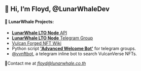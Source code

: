 ## 👋 Hi, I’m Floyd, @LunarWhaleDev

#### 👀 **LunarWhale Projects:**
- [**LunarWhale LTO Node** API](http://server.lunarwhale.co.th)
- [**LunarWhale LTO Node** Telegram Group](http://tg.lunarwhale.co.th)
- [Vulcan Forged NFT Wiki](https://vulcannfts.com/wiki/Main_Page)
- Python script [**'Advanced Welcome Bot'**](https://github.com/LunarWhaleDev/advanced_welcome_bot) for telegram groups.
- [@vvnftbot](https://github.com/LunarWhaleDev/vvnftbot), a telegram inline bot to search VulcanVerse NFTs.

📨Contact me at *floyd@lunarwhale.co.th*

<!---
LunarWhaleDev/LunarWhaleDev is a ✨ special ✨ repository because its `README.md` (this file) appears on your GitHub profile.
You can click the Preview link to take a look at your changes.
--->
